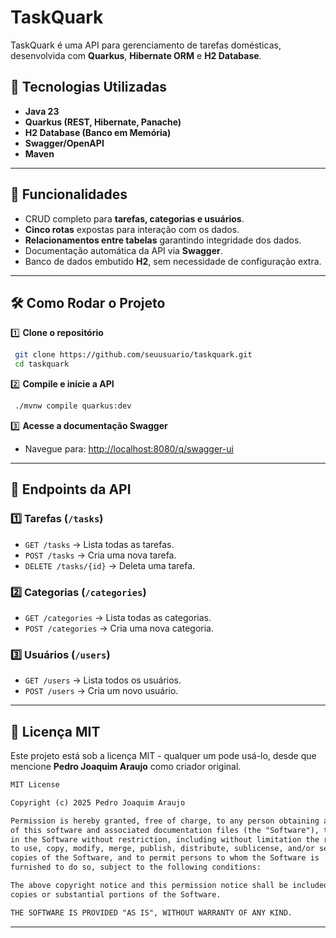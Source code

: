 # TaskQuark

TaskQuark é uma API para gerenciamento de tarefas domésticas, desenvolvida com **Quarkus**, **Hibernate ORM** e **H2 Database**.

## 🚀 Tecnologias Utilizadas
- **Java 23**
- **Quarkus (REST, Hibernate, Panache)**
- **H2 Database (Banco em Memória)**
- **Swagger/OpenAPI**
- **Maven**

---

## 📌 Funcionalidades
- CRUD completo para **tarefas, categorias e usuários**.
- **Cinco rotas** expostas para interação com os dados.
- **Relacionamentos entre tabelas** garantindo integridade dos dados.
- Documentação automática da API via **Swagger**.
- Banco de dados embutido **H2**, sem necessidade de configuração extra.

---

## 🛠 Como Rodar o Projeto

1️⃣ **Clone o repositório**
```sh
 git clone https://github.com/seuusuario/taskquark.git
 cd taskquark
```

2️⃣ **Compile e inicie a API**
```sh
 ./mvnw compile quarkus:dev
```

3️⃣ **Acesse a documentação Swagger**
- Navegue para: [http://localhost:8080/q/swagger-ui](http://localhost:8080/q/swagger-ui)

---

## 📌 Endpoints da API

### **1️⃣ Tarefas** (`/tasks`)
- `GET /tasks` → Lista todas as tarefas.
- `POST /tasks` → Cria uma nova tarefa.
- `DELETE /tasks/{id}` → Deleta uma tarefa.

### **2️⃣ Categorias** (`/categories`)
- `GET /categories` → Lista todas as categorias.
- `POST /categories` → Cria uma nova categoria.

### **3️⃣ Usuários** (`/users`)
- `GET /users` → Lista todos os usuários.
- `POST /users` → Cria um novo usuário.


---

## 📝 Licença MIT
Este projeto está sob a licença MIT - qualquer um pode usá-lo, desde que mencione **Pedro Joaquim Araujo** como criador original.

```txt
MIT License

Copyright (c) 2025 Pedro Joaquim Araujo

Permission is hereby granted, free of charge, to any person obtaining a copy
of this software and associated documentation files (the "Software"), to deal
in the Software without restriction, including without limitation the rights
to use, copy, modify, merge, publish, distribute, sublicense, and/or sell
copies of the Software, and to permit persons to whom the Software is
furnished to do so, subject to the following conditions:

The above copyright notice and this permission notice shall be included in all
copies or substantial portions of the Software.

THE SOFTWARE IS PROVIDED "AS IS", WITHOUT WARRANTY OF ANY KIND.
```

---